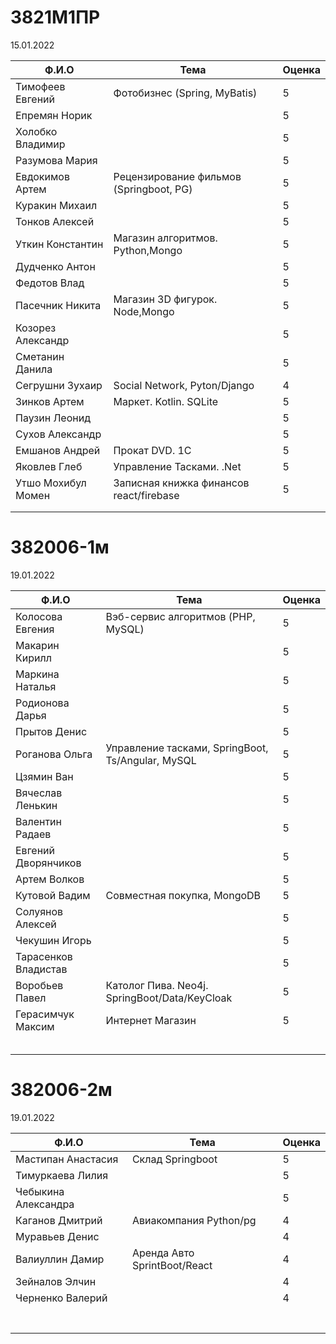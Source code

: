 # 3821М1ПР

15.01.2022

| Ф.И.О                       | Тема                                      | Оценка |
|-----------------------------|-------------------------------------------|--------|
| Тимофеев Евгений            | Фотобизнес (Spring, MyBatis)              | 5      |
| Епремян Норик               |                                           | 5      |
| Холобко Владимир            |                                           | 5      |
| Разумова Мария              |                                           | 5      |
| Евдокимов Артем             | Рецензирование фильмов (Springboot, PG)   | 5      |
| Куракин Михаил              |                                           | 5      |
| Тонков Алексей              |                                           | 5      |
| Уткин Константин            | Магазин алгоритмов. Python,Mongo          | 5      |
| Дудченко Антон              |                                           | 5      |
| Федотов Влад                |                                           | 5      |
| Пасечник Никита             | Магазин 3D фигурок. Node,Mongo            | 5      |
| Козорез Александр           |                                           | 5      |
| Сметанин Данила             |                                           | 5      |
| Сегрушни Зухаир             | Social Network, Pyton/Django              | 4      |
| Зинков Артем                | Маркет. Kotlin. SQLite                    | 5      |
| Паузин Леонид               |                                           | 5      |
| Сухов Александр             |                                           | 5      |
| Емшанов Андрей              | Прокат DVD. 1С                            | 5      |
| Яковлев Глеб                | Управление Тасками. .Net                  | 5      |
| Утшо Мохибул Момен          | Записная книжка финансов react/firebase   | 5      |
|                             |                                           |        |
|                             |                                           |        |

# 382006-1м

19.01.2022

| Ф.И.О                       | Тема                                              | Оценка |
|-----------------------------|---------------------------------------------------|--------|
| Колосова Евгения            | Вэб-сервис алгоритмов (PHP, MySQL)                | 5      |
| Макарин Кирилл              |                                                   | 5      |
| Маркина Наталья             |                                                   | 5      |
| Родионова Дарья             |                                                   | 5      |
| Прытов Денис                |                                                   | 5      |
| Роганова Ольга              | Управление тасками, SpringBoot, Ts/Angular, MySQL | 5      |
| Цзямин Ван                  |                                                   | 5      |
| Вячеслав Ленькин            |                                                   | 5      |
| Валентин Радаев             |                                                   | 5      |
| Евгений Дворянчиков         |                                                   | 5      |
| Артем Волков                |                                                   | 5      |
| Кутовой Вадим               | Совместная покупка, MongoDB                       | 5      |
| Солуянов Алексей            |                                                   | 5      |
| Чекушин Игорь               |                                                   | 5      |
| Тарасенков Владистав        |                                                   | 5      |
| Воробьев Павел              | Католог Пива. Neo4j. SpringBoot/Data/KeyCloak     | 5      |
| Герасимчук Максим           | Интернет Магазин                                  | 5      |
|                             |                                                   |        |
|                             |                                                   |        |
|                             |                                                   |        |
|                             |                                                   |        |
|                             |                                                   |        |

# 382006-2м

19.01.2022

| Ф.И.О                       | Тема                                      | Оценка |
|-----------------------------|-------------------------------------------|--------|
| Мастипан Анастасия          | Склад Springboot                          | 5      |
| Тимуркаева Лилия            |                                           | 5      |
| Чебыкина Александра         |                                           | 5      |
| Каганов Дмитрий             | Авиакомпания Python/pg                    | 4      |
| Муравьев Денис              |                                           | 4      |
| Валиуллин Дамир             | Аренда Авто SprintBoot/React              | 4      |
| Зейналов Элчин              |                                           | 4      |
| Черненко Валерий            |                                           | 4      |
|                             |                                           |        |
|                             |                                           |        |
|                             |                                           |        |
|                             |                                           |        |
|                             |                                           |        |
|                             |                                           |        |
|                             |                                           |        |
